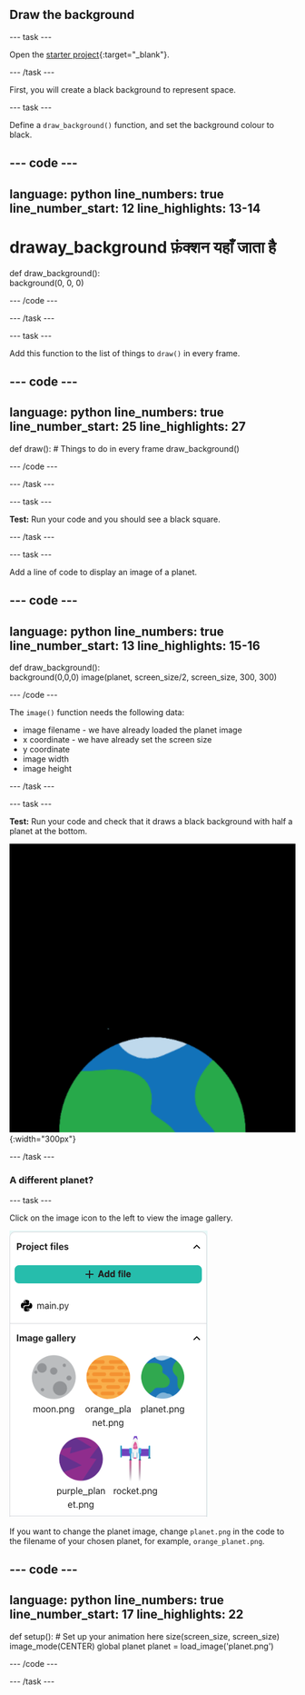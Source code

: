 ## Draw the background

--- task ---

Open the [starter project](https://editor.raspberrypi.org/en/projects/rocket-launch-starter){:target="_blank"}.

--- /task ---

First, you will create a black background to represent space.

--- task ---

Define a `draw_background()` function, and set the background colour to black.

--- code ---
---
language: python line_numbers: true line_number_start: 12
line_highlights: 13-14
---

# draway_background फ़ंक्शन यहाँ जाता है
def draw_background():   
background(0, 0, 0)

--- /code ---

--- /task ---

--- task ---

Add this function to the list of things to `draw()` in every frame.

--- code ---
---
language: python line_numbers: true line_number_start: 25
line_highlights: 27
---

def draw(): # Things to do in every frame draw_background()

--- /code ---

--- /task ---

--- task ---

**Test:** Run your code and you should see a black square.

--- /task ---



--- task ---

Add a line of code to display an image of a planet.

--- code ---
---
language: python line_numbers: true line_number_start: 13
line_highlights: 15-16
---
def draw_background():  
background(0,0,0) image(planet, screen_size/2, screen_size, 300, 300)

--- /code ---


The `image()` function needs the following data:

- image filename - we have already loaded the planet image
- x coordinate - we have already set the screen size
- y coordinate
- image width
- image height

--- /task ---

--- task ---

**Test:** Run your code and check that it draws a black background with half a planet at the bottom.

![A planet against a black background.](images/step_2.png){:width="300px"}

--- /task ---

### A different planet?

--- task ---

Click on the image icon to the left to view the image gallery.

![Choose a different planet](images/image_gallery.png)

If you want to change the planet image, change `planet.png` in the code to the filename of your chosen planet, for example, `orange_planet.png`.

--- code ---
---
language: python line_numbers: true line_number_start: 17
line_highlights: 22
---
def setup(): # Set up your animation here size(screen_size, screen_size) image_mode(CENTER) global planet planet = load_image('planet.png')

--- /code ---

--- /task ---

